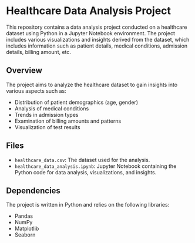# Healthcare Data Analysis Project

This repository contains a data analysis project conducted on a healthcare dataset using Python in a Jupyter Notebook environment. The project includes various visualizations and insights derived from the dataset, which includes information such as patient details, medical conditions, admission details, billing amount, etc.

## Overview

The project aims to analyze the healthcare dataset to gain insights into various aspects such as:

- Distribution of patient demographics (age, gender)
- Analysis of medical conditions
- Trends in admission types 
- Examination of billing amounts and patterns
- Visualization of test results

## Files

- `healthcare_data.csv`: The dataset used for the analysis.
- `healthcare_data_analysis.ipynb`: Jupyter Notebook containing the Python code for data analysis, visualizations, and insights.

## Dependencies

The project is written in Python and relies on the following libraries:

- Pandas
- NumPy
- Matplotlib
- Seaborn
